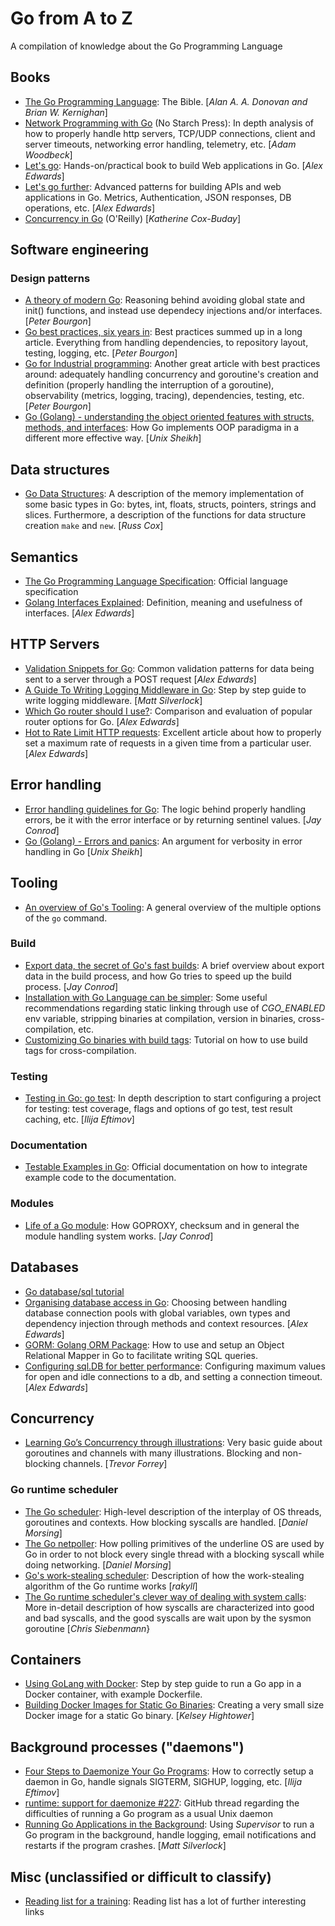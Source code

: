# Go from A to Z
A compilation of knowledge about the Go Programming Language

## Books
* [The Go Programming Language](https://www.gopl.io): The Bible. [_Alan A. A. Donovan and Brian W. Kernighan_]
* [Network Programming with Go](https://nostarch.com/networkprogrammingwithgo) (No Starch Press): In depth analysis of how to properly handle http servers, TCP/UDP connections, client and server timeouts, networking error handling, telemetry, etc. [_Adam Woodbeck_]
* [Let's go](https://lets-go.alexedwards.net/): Hands-on/practical book to build Web applications in Go. [_Alex Edwards_]
* [Let's go further](https://lets-go-further.alexedwards.net/): Advanced patterns for building APIs and web applications in Go. Metrics, Authentication, JSON responses, DB operations, etc. [_Alex Edwards_]
* [Concurrency in Go](https://www.oreilly.com/library/view/concurrency-in-go/9781491941294/) (O'Reilly) [_Katherine Cox-Buday_]

## Software engineering
### Design patterns
* [A theory of modern Go](https://peter.bourgon.org/blog/2017/06/09/theory-of-modern-go.html): Reasoning behind avoiding global state and init() functions, and instead use dependecy injections and/or interfaces. [_Peter Bourgon_]
* [Go best practices, six years in](https://peter.bourgon.org/go-best-practices-2016/): Best practices summed up in a long article. Everything from handling dependencies, to repository layout, testing, logging, etc. [_Peter Bourgon_]
* [Go for Industrial programming](https://peter.bourgon.org/go-for-industrial-programming/): Another great article with best practices around: adequately handling concurrency and goroutine's creation and definition (properly handling the interruption of a goroutine), observability (metrics, logging, tracing), dependencies, testing, etc. [_Peter Bourgon_]
* [Go (Golang) - understanding the object oriented features with structs, methods, and interfaces](https://unixsheikh.com/articles/go-understanding-the-object-oriented-features-with-structs-methods-and-interfaces.html): How Go implements OOP paradigma in a different more effective way. [_Unix Sheikh_]

## Data structures
* [Go Data Structures](https://research.swtch.com/godata): A description of the memory implementation of some basic types in Go: bytes, int, floats, structs, pointers, strings and slices. Furthermore, a description of the functions for data structure creation `make` and `new`. [_Russ Cox_]

## Semantics
* [The Go Programming Language Specification](https://go.dev/ref/spec): Official language specification
* [Golang Interfaces Explained](https://www.alexedwards.net/blog/interfaces-explained): Definition, meaning and usefulness of interfaces. [_Alex Edwards_]

## HTTP Servers
* [Validation Snippets for Go](https://www.alexedwards.net/blog/validation-snippets-for-go): Common validation patterns for data being sent to a server through a POST request [_Alex Edwards_]
* [A Guide To Writing Logging Middleware in Go](https://blog.questionable.services/article/guide-logging-middleware-go/): Step by step guide to write logging middleware. [_Matt Silverlock_]
* [Which Go router should I use?](https://www.alexedwards.net/blog/which-go-router-should-i-use): Comparison and evaluation of popular router options for Go. [_Alex Edwards_]
* [Hot to Rate Limit HTTP requests](https://www.alexedwards.net/blog/how-to-rate-limit-http-requests): Excellent article about how to properly set a maximum rate of requests in a given time from a particular user. [_Alex Edwards_]

## Error handling
* [Error handling guidelines for Go](https://jayconrod.com/posts/116/error-handling-guidelines-for-go): The logic behind properly handling errors, be it with the error interface or by returning sentinel values. [_Jay Conrod_]
* [Go (Golang) - Errors and panics](https://unixsheikh.com/articles/go-errors-and-panics.html): An argument for verbosity in error handling in Go [_Unix Sheikh_]

## Tooling
* [An overview of Go's Tooling](https://www.alexedwards.net/blog/an-overview-of-go-tooling): A general overview of the multiple options of the `go` command.

### Build
* [Export data, the secret of Go's fast builds](https://jayconrod.com/posts/112/export-data--the-secret-of-go-s-fast-builds): A brief overview about export data in the build process, and how Go tries to speed up the build process. [_Jay Conrod_]
* [Installation with Go Language can be simpler](https://gokcehan.github.io/posts/installation-with-go-language-can-be-simpler.html): Some useful recommendations regarding static linking through use of _CGO_ENABLED_ env variable, stripping binaries at compilation, version in binaries, cross-compilation, etc.
* [Customizing Go binaries with build tags](https://www.digitalocean.com/community/tutorials/customizing-go-binaries-with-build-tags): Tutorial on how to use build tags for cross-compilation.

### Testing
* [Testing in Go: go test](https://ieftimov.com/post/testing-in-go-go-test/): In depth description to start configuring a project for testing: test coverage, flags and options of go test, test result caching, etc.  [_Ilija Eftimov_]

### Documentation
* [Testable Examples in Go](https://go.dev/blog/examples): Official documentation on how to integrate example code to the documentation.

### Modules
* [Life of a Go module](https://jayconrod.com/posts/118/life-of-a-go-module): How GOPROXY, checksum and in general the module handling system works. [_Jay Conrod_]

## Databases
* [Go database/sql tutorial](http://go-database-sql.org/index.html)
* [Organising database access in Go](https://www.alexedwards.net/blog/organising-database-access): Choosing between handling database connection pools with global variables, own types and dependency injection through methods and context resources. [_Alex Edwards_]
* [GORM: Golang ORM Package](https://golangdocs.com/gorm-golang-orm-package): How to use and setup an Object Relational Mapper in Go to facilitate writing SQL queries.
* [Configuring sql.DB for better performance](https://www.alexedwards.net/blog/configuring-sqldb): Configuring maximum values for open and idle connections to a db, and setting a connection timeout. [_Alex Edwards_]

## Concurrency
* [Learning Go’s Concurrency through illustrations](https://medium.com/@trevor4e/learning-gos-concurrency-through-illustrations-8c4aff603b3): Very basic guide about goroutines and channels with many illustrations. Blocking and non-blocking channels. [_Trevor Forrey_]

### Go runtime scheduler
* [The Go scheduler](https://morsmachine.dk/go-scheduler): High-level description of the interplay of OS threads, goroutines and contexts. How blocking syscalls are handled. [_Daniel Morsing_]
* [The Go netpoller](https://morsmachine.dk/netpoller): How polling primitives of the underline OS are used by Go in order to not block every single thread with a blocking syscall while doing networking. [_Daniel Morsing_]
* [Go's work-stealing scheduler](https://rakyll.org/scheduler/): Description of how the work-stealing algorithm of the Go runtime works [_rakyll_]
* [The Go runtime scheduler's clever way of dealing with system calls](https://utcc.utoronto.ca/~cks/space/blog/programming/GoSchedulerAndSyscalls): More in-detail description of how syscalls are characterized into good and bad syscalls, and the good syscalls are wait upon by the sysmon goroutine [_Chris Siebenmann_}

## Containers
* [Using GoLang with Docker](https://golangdocs.com/golang-docker): Step by step guide to run a Go app in a Docker container, with example Dockerfile.
* [Building Docker Images for Static Go Binaries](https://medium.com/@kelseyhightower/optimizing-docker-images-for-static-binaries-b5696e26eb07#.r4j4suwn2): Creating a very small size Docker image for a static Go binary. [_Kelsey Hightower_]

## Background processes ("daemons")
* [Four Steps to Daemonize Your Go Programs](https://ieftimov.com/post/four-steps-daemonize-your-golang-programs/): How to correctly setup a daemon in Go, handle signals SIGTERM, SIGHUP, logging, etc. [_Ilija Eftimov_]
* [runtime: support for daemonize #227](https://github.com/golang/go/issues/227): GitHub thread regarding the difficulties of running a Go program as a usual Unix daemon
* [Running Go Applications in the Background](https://blog.questionable.services/article/running-go-applications-in-the-background/): Using _Supervisor_ to run a Go program in the background, handle logging, email notifications and restarts if the program crashes. [_Matt Silverlock_]

## Misc (unclassified or difficult to classify)
* [Reading list for a training](https://github.com/ardanlabs/gotraining/tree/master/reading): Reading list has a lot of further interesting links
